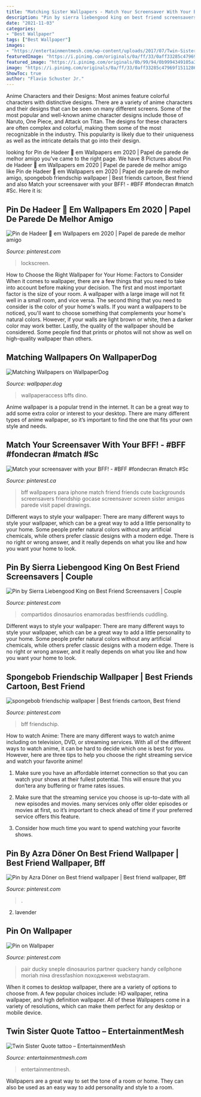 ```yaml
---
title: "Matching Sister Wallpapers - Match Your Screensaver With Your Bff!"
description: "Pin by sierra liebengood king on best friend screensavers"
date: "2021-11-03"
categories:
- "Best Wallpaper"
tags: ["Best Wallpaper"]
images:
- "https://entertainmentmesh.com/wp-content/uploads/2017/07/Twin-Sister-Quote-tattoo.jpg"
featuredImage: "https://i.pinimg.com/originals/0a/ff/33/0aff33285c47969f1511286e7363b9c4.jpg"
featured_image: "https://i.pinimg.com/originals/0b/99/94/0b9994349105a36ff00f05bbeb68046e.jpg"
image: "https://i.pinimg.com/originals/0a/ff/33/0aff33285c47969f1511286e7363b9c4.jpg"
ShowToc: true
author: "Flavio Schuster Jr."
---
```



Anime Characters and their Designs: Most animes feature colorful characters with distinctive designs.
There are a variety of anime characters and their designs that can be seen on many different screens. Some of the most popular and well-known anime character designs include those of Naruto, One Piece, and Attack on Titan. The designs for these characters are often complex and colorful, making them some of the most recognizable in the industry. This popularity is likely due to their uniqueness as well as the intricate details that go into their design.

	

		
looking for Pin de Hadeer 🌻 em Wallpapers em 2020 | Papel de parede de melhor amigo you've came to the right page. We have 8 Pictures about Pin de Hadeer 🌻 em Wallpapers em 2020 | Papel de parede de melhor amigo like Pin de Hadeer 🌻 em Wallpapers em 2020 | Papel de parede de melhor amigo, spongebob friendschip wallpaper | Best friends cartoon, Best friend and also Match your screensaver with your BFF! - #BFF #fondecran #match #Sc. Here it is:
		
    
## Pin De Hadeer 🌻 Em Wallpapers Em 2020 | Papel De Parede De Melhor Amigo

<img loading=lazy src="https://i.pinimg.com/originals/0b/99/94/0b9994349105a36ff00f05bbeb68046e.jpg" onerror="this.onerror=null;this.src='https://tse3.mm.bing.net/th?id=OIP.A7kFtFQRQaJ6i4sU92rlvgHaNK&amp;pid=15.1';" alt="Pin de Hadeer 🌻 em Wallpapers em 2020 | Papel de parede de melhor amigo">

_Source: pinterest.com_

>lockscreen. 

	

How to Choose the Right Wallpaper for Your Home: Factors to Consider
When it comes to wallpaper, there are a few things that you need to take into account before making your decision. The first and most important factor is the size of your room. A wallpaper with a large image will not fit well in a small room, and vice versa. 
The second thing that you need to consider is the color of your home's walls. If you want a wallpapers to be noticed, you'll want to choose something that complements your home's natural colors. However, if your walls are light brown or white, then a darker color may work better. 
Lastly, the quality of the wallpaper should be considered. Some people find that prints or photos will not show as well on high-quality wallpaper than others.

    
## Matching Wallpapers On WallpaperDog

<img loading=lazy src="https://wallpaper.dog/large/20438913.jpg" onerror="this.onerror=null;this.src='https://tse1.mm.bing.net/th?id=OIP.u_jQIAI-ea2Irm0TCO1IkgHaLH&amp;pid=15.1';" alt="Matching Wallpapers on WallpaperDog">

_Source: wallpaper.dog_

>wallpaperaccess bffs dino. 

	

Anime wallpaper is a popular trend in the internet. It can be a great way to add some extra color or interest to your desktop. There are many different types of anime wallpaper, so it’s important to find the one that fits your own style and needs.

    
## Match Your Screensaver With Your BFF! - #BFF #fondecran #match #Sc

<img loading=lazy src="https://i.pinimg.com/736x/20/2d/ec/202dec849c5d947eee61cf9c37ef4c46.jpg" onerror="this.onerror=null;this.src='https://tse3.mm.bing.net/th?id=OIP.FK3JoQDm_SI2SXa62w5e5QHaPN&amp;pid=15.1';" alt="Match your screensaver with your BFF! - #BFF #fondecran #match #Sc">

_Source: pinterest.ca_

>bff wallpapers para iphone match friend friends cute backgrounds screensavers friendship gocase screensaver screen sister amigas parede visit papel drawings. 

	

Different ways to style your wallpaper:
There are many different ways to style your wallpaper, which can be a great way to add a little personality to your home. Some people prefer natural colors without any artificial chemicals, while others prefer classic designs with a modern edge. There is no right or wrong answer, and it really depends on what you like and how you want your home to look.

    
## Pin By Sierra Liebengood King On Best Friend Screensavers | Couple

<img loading=lazy src="https://i.pinimg.com/originals/0a/ff/33/0aff33285c47969f1511286e7363b9c4.jpg" onerror="this.onerror=null;this.src='https://tse4.mm.bing.net/th?id=OIP.Y7l0aXBhJmxvhdT8vqz8ewHaNK&amp;pid=15.1';" alt="Pin by Sierra Liebengood King on Best Friend Screensavers | Couple">

_Source: pinterest.com_

>compartidos dinosaurios enamoradas bestfriends cuddling. 

	

Different ways to style your wallpaper:
There are many different ways to style your wallpaper, which can be a great way to add a little personality to your home. Some people prefer natural colors without any artificial chemicals, while others prefer classic designs with a modern edge. There is no right or wrong answer, and it really depends on what you like and how you want your home to look.

    
## Spongebob Friendschip Wallpaper | Best Friends Cartoon, Best Friend

<img loading=lazy src="https://i.pinimg.com/736x/19/3e/21/193e21a6ccdc065fc01ad65b640fe744.jpg" onerror="this.onerror=null;this.src='https://tse3.mm.bing.net/th?id=OIP.9MJk3kXCRexU-43fcwHzvwHaKL&amp;pid=15.1';" alt="spongebob friendschip wallpaper | Best friends cartoon, Best friend">

_Source: pinterest.com_

>bff friendschip. 

	

How to watch Anime: There are many different ways to watch anime including on television, DVD, or streaming services.
With all of the different ways to watch anime, it can be hard to decide which one is best for you. However, here are three tips to help you choose the right streaming service and watch your favorite anime!
1. Make sure you have an affordable internet connection so that you can watch your shows at their fullest potential. This will ensure that you don’tera any buffering or frame rates issues.

2. Make sure that the streaming service you choose is up-to-date with all new episodes and movies. many services only offer older episodes or movies at first, so it’s important to check ahead of time if your preferred service offers this feature.

3. Consider how much time you want to spend watching your favorite shows.

    
## Pin By Azra Döner On Best Friend Wallpaper | Best Friend Wallpaper, Bff

<img loading=lazy src="https://i.pinimg.com/736x/76/7d/7a/767d7a50c2dd9474bbc7d2f1d7c6ec27.jpg" onerror="this.onerror=null;this.src='https://tse3.mm.bing.net/th?id=OIP.ug7jfFcolBnollJ0dpnk2wHaO5&amp;pid=15.1';" alt="Pin by Azra Döner on Best friend wallpaper | Best friend wallpaper, Bff">

_Source: pinterest.com_

>. 

	

2. lavender 

    
## Pin On Wallpaper

<img loading=lazy src="https://i.pinimg.com/736x/19/e2/58/19e258e8dc56ff5ca7975613f036325f--handy-wallpaper-cellphone-wallpaper.jpg" onerror="this.onerror=null;this.src='https://tse4.mm.bing.net/th?id=OIP.eEsWiTOxBQ48qpUye0b9vAHaNK&amp;pid=15.1';" alt="Pin on Wallpaper">

_Source: pinterest.com_

>pair ducky sneple dinosaurios partner quackery handy cellphone moriah піна dressfashion походження webstaqram. 

	

When it comes to desktop wallpaper, there are a variety of options to choose from. A few popular choices include: HD wallpaper, retina wallpaper, and high definition wallpaper. All of these Wallpapers come in a variety of resolutions, which can make them perfect for any desktop or mobile device. 

    
## Twin Sister Quote Tattoo – EntertainmentMesh

<img loading=lazy src="https://entertainmentmesh.com/wp-content/uploads/2017/07/Twin-Sister-Quote-tattoo.jpg" onerror="this.onerror=null;this.src='https://tse1.mm.bing.net/th?id=OIP.o7rS1um13qgEsnSZHU78twHaGR&amp;pid=15.1';" alt="Twin Sister Quote tattoo – EntertainmentMesh">

_Source: entertainmentmesh.com_

>entertainmentmesh. 

	

Wallpapers are a great way to set the tone of a room or home. They can also be used as an easy way to add personality and style to a room.


